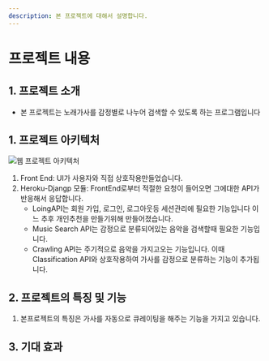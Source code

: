 ```yaml
---
description: 본 프로젝트에 대해서 설명합니다.
---
```


# 프로젝트 내용

## 1. 프로젝트 소개

* 본 프로젝트는 노래가사를 감정별로 나누어 검색할 수 있도록 하는 프로그램입니다

## 1. 프로젝트 아키텍처



![&#xC6F9; &#xD504;&#xB85C;&#xC81D;&#xD2B8; &#xC544;&#xD0A4;&#xD14D;&#xCC98;](https://lh6.googleusercontent.com/kTOrYJZDI83AVRdhAZ4hzmaNz8jt89WuBPLPFDt9MnO0A1S_a2IQvyyZfnwz8ats6pDkDiXjSU6czfsQYj3jVPqfstVmMbK-YulS3_opol4KFsSda_5qVPSRfPiPSTG1lL3JjKwd=s0)

1. Front End: UI가 사용자와 직접 상호작용만들었습니다.
2. Heroku-Djangp 모듈: FrontEnd로부터 적절한 요청이 들어오면 그에대한 API가 반응해서 응답합니다.
   * LoingAPI는 회원 가입, 로그인, 로그아웃등 세션관리에 필요한 기능입니다 이느 추후 개인추천을 만들기위해 만들어졌습니다.
   * Music Search API는 감정으로 분류되어있는 음악을 검색할때 필요한 기능입니다.
   * Crawling API는 주기적으로 음악을 가지고오는 기능입니다. 이때 Classification API와 상호작용하여 가사를 감정으로 분류하는 기능이 추가됩니다. 

## 2. 프로젝트의 특징 및 기능 

1. 본프로젝트의 특징은 가사를 자동으로 큐레이팅을 해주는 기능을 가지고 있습니다.

## 3. 기대 효과 

